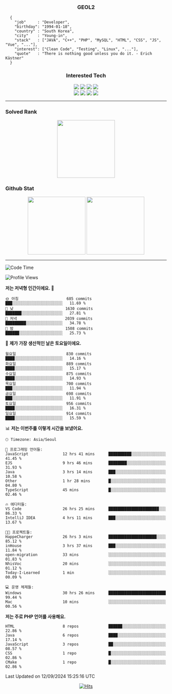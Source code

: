 <div align="center">

  ### GEOL2
</div>

```
  {
    "job"     : "Developer",
    "birthday": "1994-01-18",
    "country" : "South Korea",
    "city"    : "Young-in",
    "stack"   : ["JAVA", "C++", "PHP", "MySQL", "HTML", "CSS", "JS", "Vue", "..."],
    "interest": ["Clean Code", "Testing", "Linux", "..."], 
    "quote"   : "There is nothing good unless you do it. - Erich Kästner"
  }
  ```
  
<div align="center">
  
  ### Interested Tech
  
  <img src="https://img.shields.io/badge/CodeIgniter4-E34F26?style=flat-square&logo=codeigniter&logoColor=white">
    <img src="https://img.shields.io/badge/Laravel-F05340?style=flat-square&logo=Laravel&logoColor=white">
  <img src="https://img.shields.io/badge/SpringBoot-6DB33F?style=flat-square&logo=SpringBoot&logoColor=white">
  <img src="https://img.shields.io/badge/Express-000000?style=flat-square&logo=Express&logoColor=white">
  <br>
  <img src="https://img.shields.io/badge/Three.js-000000?style=flat-square&logo=Three.js&logoColor=white">
  <img src="https://img.shields.io/badge/JavaScript-F7DF1E?style=flat-square&logo=JavaScript&logoColor=black">
  <img src="https://img.shields.io/badge/TypeScript-007acc?style=flat-square&logo=TypeScript&logoColor=black">
  <img src="https://img.shields.io/badge/MySQL-4479A1?style=flat-square&logo=mysql&logoColor=white"><br>

</div>

------------

  ### Solved Rank
  
  <div align="center">
    <img height="180em" src="https://mazassumnida.wtf/api/v2/generate_badge?boj=geol2">
  </div>
  
  ### Github Stat 
  <div align="center">
    <img height="180em" src="https://github-readme-stats-git-masterrstaa-rickstaa.vercel.app/api?username=geol2&show_icons=true&theme=dark">
    <img height="180em" src="https://github-readme-stats-git-masterrstaa-rickstaa.vercel.app/api/top-langs/?username=geol2&show_icons=true&hide=css,scss,html&layout=compact&theme=dark&count_private=true&langs_count=8">
  </div>
  
------------

<!--START_SECTION:waka-->
![Code Time](http://img.shields.io/badge/Code%20Time-3%2C178%20hrs%2029%20mins-blue)

![Profile Views](http://img.shields.io/badge/Profile%20Views-44-blue)

**저는 저녁형 인간이에요. 🦉** 

```text
🌞 아침                     685 commits         ███░░░░░░░░░░░░░░░░░░░░░░   11.69 % 
🌆 낮　                     1630 commits        ███████░░░░░░░░░░░░░░░░░░   27.81 % 
🌃 저녁                     2039 commits        █████████░░░░░░░░░░░░░░░░   34.78 % 
🌙 밤　                     1508 commits        ██████░░░░░░░░░░░░░░░░░░░   25.73 % 
```
📅 **제가 가장 생산적인 날은 토요일이에요.** 

```text
월요일                      830 commits         ████░░░░░░░░░░░░░░░░░░░░░   14.16 % 
화요일                      889 commits         ████░░░░░░░░░░░░░░░░░░░░░   15.17 % 
수요일                      875 commits         ████░░░░░░░░░░░░░░░░░░░░░   14.93 % 
목요일                      700 commits         ███░░░░░░░░░░░░░░░░░░░░░░   11.94 % 
금요일                      698 commits         ███░░░░░░░░░░░░░░░░░░░░░░   11.91 % 
토요일                      956 commits         ████░░░░░░░░░░░░░░░░░░░░░   16.31 % 
일요일                      914 commits         ████░░░░░░░░░░░░░░░░░░░░░   15.59 % 
```


📊 **저는 이번주를 이렇게 시간을 보냈어요.** 

```text
🕑︎ Timezone: Asia/Seoul

💬 프로그래밍 언어들: 
JavaScript               12 hrs 41 mins      ██████████░░░░░░░░░░░░░░░   41.45 % 
EJS                      9 hrs 46 mins       ████████░░░░░░░░░░░░░░░░░   31.93 % 
Java                     3 hrs 14 mins       ███░░░░░░░░░░░░░░░░░░░░░░   10.58 % 
Other                    1 hr 28 mins        █░░░░░░░░░░░░░░░░░░░░░░░░   04.80 % 
TypeScript               45 mins             █░░░░░░░░░░░░░░░░░░░░░░░░   02.46 % 

🔥 에디터들: 
VS Code                  26 hrs 25 mins      ██████████████████████░░░   86.33 % 
IntelliJ IDEA            4 hrs 11 mins       ███░░░░░░░░░░░░░░░░░░░░░░   13.67 % 

🐱‍💻 프로젝트들: 
HappeCharger             26 hrs 3 mins       █████████████████████░░░░   85.12 % 
inHouse                  3 hrs 37 mins       ███░░░░░░░░░░░░░░░░░░░░░░   11.84 % 
open-migration           33 mins             ░░░░░░░░░░░░░░░░░░░░░░░░░   01.83 % 
NhisVoc                  20 mins             ░░░░░░░░░░░░░░░░░░░░░░░░░   01.12 % 
Today-I-Learned          1 min               ░░░░░░░░░░░░░░░░░░░░░░░░░   00.09 % 

💻 운영 체제들: 
Windows                  30 hrs 26 mins      █████████████████████████   99.44 % 
Mac                      10 mins             ░░░░░░░░░░░░░░░░░░░░░░░░░   00.56 % 
```

**저는 주로 PHP 언어를 사용해요.** 

```text
HTML                     8 repos             ██████░░░░░░░░░░░░░░░░░░░   22.86 % 
Java                     6 repos             ████░░░░░░░░░░░░░░░░░░░░░   17.14 % 
JavaScript               3 repos             ██░░░░░░░░░░░░░░░░░░░░░░░   08.57 % 
CSS                      1 repo              █░░░░░░░░░░░░░░░░░░░░░░░░   02.86 % 
CMake                    1 repo              █░░░░░░░░░░░░░░░░░░░░░░░░   02.86 % 
```




 Last Updated on 12/09/2024 15:25:16 UTC
<!--END_SECTION:waka-->

<div align="center">
  
  [![Hits](https://hits.seeyoufarm.com/api/count/incr/badge.svg?url=https%3A%2F%2Fgithub.com%2Fgeol2&count_bg=%2379C83D&title_bg=%23555555&icon=myspace.svg&icon_color=%23E7E7E7&title=hits&edge_flat=false)](https://hits.seeyoufarm.com)
  
</div>

<!--
**Geol2/Geol2** is a ✨ _special_ ✨ repository because its `README.md` (this file) appears on your GitHub profile.

Here are some ideas to get you started:
- 🔭 I’m currently working on ...
- 🌱 I’m currently learning ...
- 👯 I’m looking to collaborate on ...
- 🤔 I’m looking for help with ...
- 💬 Ask me about ...
- 📫 How to reach me: ...
- 😄 Pronouns: ...
- ⚡ Fun fact: ...
-->
